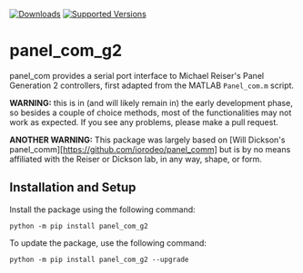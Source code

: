 [![Downloads](https://pepy.tech/badge/panel_com_g2)](https://pepy.tech/project/panel_com_g2)
[![Supported Versions](https://img.shields.io/pypi/pyversions/panel_com_g2.svg)](https://pypi.org/project/panel_com_g2)

# panel_com_g2

panel_com provides a serial port interface to Michael Reiser's Panel Generation 2 controllers, first adapted from the MATLAB `Panel_com.m` script.

**WARNING:** this is in (and will likely remain in) the early development phase, so besides a couple of choice methods, most of the functionalities may not work as expected. If you see any problems, please make a pull request.

**ANOTHER WARNING:** This package was largely based on [Will Dickson's panel_comm][https://github.com/iorodeo/panel_comm] but is by no means affiliated with the Reiser or Dickson lab, in any way, shape, or form.

## Installation and Setup
Install the package using the following command:
```
python -m pip install panel_com_g2
```

To update the package, use the following command:
```
python -m pip install panel_com_g2 --upgrade
```
